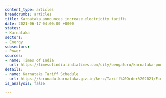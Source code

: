 ```yaml
---
content_type: articles
breadcrumbs: articles
title: Karnataka announces increase electricity tariffs
date: 2021-06-17 04:00:00 +0000
states:
- Karnataka
sectors:
- Energy
subsectors:
- Power
sources:
- name: Times of India
  url: https://timesofindia.indiatimes.com/city/bengaluru/karnataka-power-tariff-up-by-30-paise-per-unit-on-average/articleshow/83379225.cms
details:
- name: Karnataka Tariff Schedule
  url: https://karunadu.karnataka.gov.in/kerc/Tariff%20Order%202021/Final%20Revised%20Retail%20Supply%20Schedule%20for%20FY21.pdf
is_analysis: false

---
```

